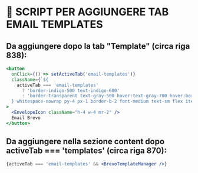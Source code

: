 # 📝 SCRIPT PER AGGIUNGERE TAB EMAIL TEMPLATES

## Da aggiungere dopo la tab "Template" (circa riga 838):

```jsx
<button
  onClick={() => setActiveTab('email-templates')}
  className={`${
    activeTab === 'email-templates'
      ? 'border-indigo-500 text-indigo-600'
      : 'border-transparent text-gray-500 hover:text-gray-700 hover:border-gray-300'
  } whitespace-nowrap py-4 px-1 border-b-2 font-medium text-sm flex items-center`}
>
  <EnvelopeIcon className="h-4 w-4 mr-2" />
  Email Brevo
</button>
```

## Da aggiungere nella sezione content dopo activeTab === 'templates' (circa riga 870):

```jsx
{activeTab === 'email-templates' && <BrevoTemplateManager />}
```
